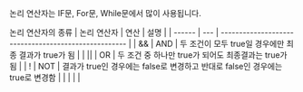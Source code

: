 논리 연산자는 IF문, For문, While문에서 많이 사용됩니다.

논리 연산자의 종류
| 논리 연산자 | 연산                                                   | 설명 |
| ------ | --- | ---------------------------------------------------- |
| &&           | AND    | 두 조건이 모두 true일 경우에만 최종 결과가 true가 됨                                                                       |
| ||           | OR     | 두 조건 중 하나만 true가 되어도 최종결과는 true가 됨                                                                       |
| !            | NOT    | 결과가 true인 경우에는 false로 변경하고 반대로 false인 경우에는 true로 변경함                                                     |
|              |        |                                                                                                          |
